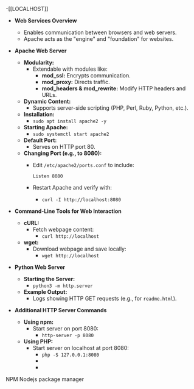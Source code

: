 -[[LOCALHOST]]
- **Web Services Overview**
    
    - Enables communication between browsers and web servers.
    - Apache acts as the "engine" and "foundation" for websites.
- **Apache Web Server**
    
    - **Modularity:**
        - Extendable with modules like:
            - **mod_ssl:** Encrypts communication.
            - **mod_proxy:** Directs traffic.
            - **mod_headers & mod_rewrite:** Modify HTTP headers and URLs.
    - **Dynamic Content:**
        - Supports server-side scripting (PHP, Perl, Ruby, Python, etc.).
    - **Installation:**
        - `sudo apt install apache2 -y`
    - **Starting Apache:**
        - `sudo systemctl start apache2`
    - **Default Port:**
        - Serves on HTTP port 80.
    - **Changing Port (e.g., to 8080):**
        - Edit `/etc/apache2/ports.conf` to include:
            
            ```
            Listen 8080
            ```
            
        - Restart Apache and verify with:
            - `curl -I http://localhost:8080`
- **Command-Line Tools for Web Interaction**
    
    - **cURL:**
        - Fetch webpage content:
            - `curl http://localhost`
    - **wget:**
        - Download webpage and save locally:
            - `wget http://localhost`
- **Python Web Server**
    
    - **Starting the Server:**
        - `python3 -m http.server`
    - **Example Output:**
        - Logs showing HTTP GET requests (e.g., for `readme.html`).
- **Additional HTTP Server Commands**
    
    - **Using npm:**
        - Start server on port 8080:
            - `http-server -p 8080`
    - **Using PHP:**
        - Start server on localhost at port 8080:
            - `php -S 127.0.0.1:8080`
            - 
            - 
NPM
Nodejs package manager